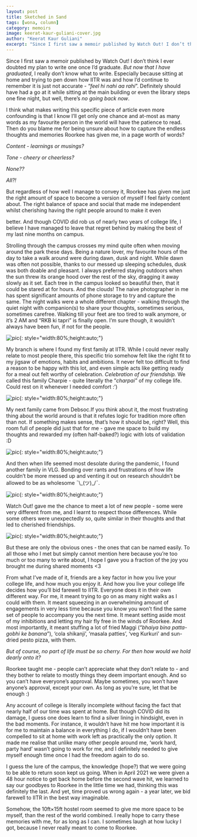 ```yaml
---
layout: post
title: Sketched in Sand
tags: [wona, column]
category: memoirs
image: keerat-kaur-guliani-cover.jpg
author: "Keerat Kaur Guliani"
excerpt: "Since I first saw a memoir published by Watch Out! I don’t think I ever doubted my plan to write one once I’d graduate. But now that I have graduated, I really don’t know what to write."
---
```


Since I first saw a memoir published by Watch Out! I don’t think I ever doubted my plan to write one once I’d graduate. _But now that I have graduated_, I really don’t know what to write. Especially because sitting at home and trying to pen down how IITR was and how I’d continue to remember it is just not accurate - “_feel hi nahi aa rahi_”. Definitely should have had a go at it while sitting at the main building or even the library steps one fine night, but well, there’s _no going back now_. 

I think what makes writing this specific piece of article even more confounding is that I know I’ll get only one chance and at-most as many words as my favourite person in the world will have the patience to read. Then do you blame me for being unsure about how to capture the endless thoughts and memories Roorkee has given me, in a page worth of words? 

_Content - learnings or musings?_

_Tone - cheery or cheerless?_

_None??_

_All?!_

But regardless of how well I manage to convey it, Roorkee has given me just the right amount of space to become a version of myself I feel fairly content about. The right balance of space and social that made me independent whilst cherishing having the right people around to make it even 

better. And though COVID did rob us of nearly two years of college life, I believe I have managed to leave that regret behind by making the best of my last nine months on campus. 

Strolling through the campus crosses my mind quite often when moving around the park these days. Being a nature lover, my favourite hours of the day to take a walk around were during dawn, dusk and night. While dawn was often not possible, thanks to our messed up sleeping schedules, dusk was both doable and pleasant. I always preferred staying outdoors when the sun threw its orange hood over the rest of the sky, dragging it away slowly as it set. Each tree in the campus looked so beautiful then, that it could be stared at for hours. And the clouds! The naive photographer in me has spent significant amounts of phone storage to try and capture the same. The night walks were a whole different chapter - walking through the quiet night with companion(s) to share your thoughts, sometimes serious, sometimes carefree. Walking till your feet are too tired to walk anymore, or it’s 2 AM and “RKB ki tapri” is finally open. I’m sure though, it wouldn’t always have been fun, if not for the people.

![pic](/images/posts/keerat-kaur-guliani-01.jpg){: style="width:80%;height:auto;"}

My branch is where I found my first family at IITR. While I could never really relate to most people there, this specific trio somehow felt like the right fit to my jigsaw of emotions, habits and ambitions. It never felt too difficult to find a reason to be happy with this lot, and even simple acts like getting ready for a meal out felt worthy of celebration. _Celebration of our friendship._ We called this family Charpie - quite literally the “_charpai”_ of my college life. Could rest on it whenever I needed comfort :’)

![pic](/images/posts/keerat-kaur-guliani-02.jpg){: style="width:80%;height:auto;"}

My next family came from Debsoc.If you think about it, the most frustrating thing about the world around is that it refutes logic for tradition more often than not. If something makes sense, that’s how it should be, right? Well, this room full of people did just that for me - gave me space to build my thoughts and rewarded my (often half-baked?) logic with lots of validation :D

![pic](/images/posts/keerat-kaur-guliani-03.jpg){: style="width:80%;height:auto;"}

And then when life seemed most desolate during the pandemic, I found another family in VLG. Bonding over rants and frustrations of how life couldn’t be more messed up and venting it out on research shouldn’t be allowed to be as wholesome ¯\\\_(ツ)\_/¯. 

![pic](/images/posts/keerat-kaur-guliani-04.jpg){: style="width:80%;height:auto;"}

Watch Out! gave me the chance to meet a lot of new people - some were very different from me, and I learnt to respect those differences. While some others were unexpectedly so, quite similar in their thoughts and that led to cherished friendships. 

![pic](/images/posts/keerat-kaur-guliani-05.jpg){: style="width:80%;height:auto;"}

But these are only the obvious ones - the ones that can be named easily. To all those who I met but simply cannot mention here because you’re too much or too many to write about, I hope I gave you a fraction of the joy you brought me during shared moments &lt;3 

From what I’ve made of it, friends are a key factor in how you live your college life, and how much you enjoy it. And how you live your college life decides how you’ll bid farewell to IITR. Everyone does it in their own different way. For me, it meant trying to go on as many night walks as I could with them. It meant squeezing in an overwhelming amount of engagements in very less time because you know you won’t find the same set of people to accompany you the next time. It meant setting aside most of my inhibitions and letting my hair fly free in the winds of Roorkee. And most importantly, it meant stuffing a lot of fried Maggi (“_bhaiya bina patta-gobhi ke banana_”), ‘cola shikanji’, ‘masala patties’, ‘veg Kurkuri’ and sun-dried pesto pizza, with them.  

_But of course, no part of life must be so cherry. For then how would we hold dearly onto it?_

Roorkee taught me - people can’t appreciate what they don’t relate to - and they bother to relate to mostly things they deem important enough. And so you can’t have everyone’s approval. Maybe sometimes, you won’t have anyone’s approval, except your own. As long as you’re sure, let that be enough :) 

Any account of college is literally incomplete without facing the fact that nearly half of our time was spent at home. But though COVID did its damage, I guess one does learn to find a silver lining in hindsight, even in the bad moments. For instance, it wouldn’t have hit me how important it is for me to maintain a balance in everything I do, if I wouldn’t have been compelled to sit at home with work left as practically the only option. It made me realise that unlike many other people around me, ‘work hard, party hard’ wasn’t going to work for me, and I definitely needed to give myself enough time once I had the freedom again to do so. 

I guess the lure of the campus, the knowledge (hope?) that we were going to be able to return soon kept us going. When in April 2021 we were given a 48 hour notice to get back home before the second wave hit, we learned to say our goodbyes to Roorkee in the little time we had, thinking this was definitely the last. And yet, time proved us wrong again - a year later, we bid farewell to IITR in the best way imaginable. 

Somehow, the 10ft×15ft hostel room seemed to give me more space to be myself, than the rest of the world combined. I really hope to carry these memories with me, for as long as I can. I sometimes laugh at how lucky I got, because I never really meant to come to Roorkee. 
